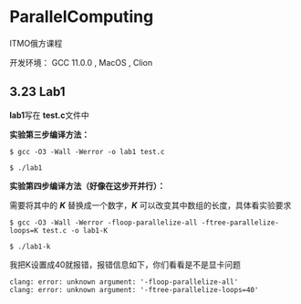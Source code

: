 # ParallelComputing

ITMO俄方课程

开发环境： GCC 11.0.0 , MacOS , Clion


## 3.23 Lab1

**lab1**写在 **test.c**文件中

**实验第三步编译方法：**

```shell
$ gcc -O3 -Wall -Werror -o lab1 test.c

$ ./lab1
```

**实验第四步编译方法（好像在这步开并行）：**

需要将其中的 ***K*** 替换成一个数字，***K*** 可以改变其中数组的长度，具体看实验要求

```shell
$ gcc -O3 -Wall -Werror -floop-parallelize-all -ftree-parallelize-loops=K test.c -o lab1-K

$ ./lab1-k
```

我把K设置成40就报错，报错信息如下，你们看看是不是显卡问题

```shell
clang: error: unknown argument: '-floop-parallelize-all'
clang: error: unknown argument: '-ftree-parallelize-loops=40'
```

